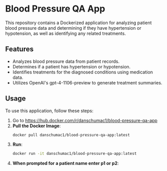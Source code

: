 # Blood Pressure QA App

This repository contains a Dockerized application for analyzing patient blood pressure data and determining if they have hypertension or hypotension, as well as identifying any related treatments.

## Features

- Analyzes blood pressure data from patient records.
- Determines if a patient has hypertension or hypotension.
- Identifies treatments for the diagnosed conditions using medication data.
- Utilizes OpenAI's gpt-4-1106-preview to generate treatment summaries.

## Usage

To use this application, follow these steps:

1. Go to https://hub.docker.com/r/danschumac1/blood-pressure-qa-app
2. **Pull the Docker Image**:
   ```bash
   docker pull danschumac1/blood-pressure-qa-app:latest
3. **Run**:
   ```bash
   docker run -it danschumac1/blood-pressure-qa-app:latest
4. **When prompted for a patient name enter p1 or p2**:
